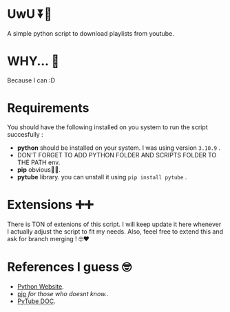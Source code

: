 # UwU ⏬📼 
A simple python script to download playlists from youtube. 

# WHY... 👀
Because I can :D 

# Requirements 
You should have the following installed on you system to run the script succesfully : 
- **python** should be installed on your system. I was using version `3.10.9` .
- DON'T FORGET TO ADD PYTHON FOLDER AND SCRIPTS FOLDER TO THE PATH env. 
- **pip** obvious🤷‍♂️.
- **pytube** library. you can unstall it using `pip install pytube` .

# Extensions ➕➕
There is TON of extenions of this script. I will keep update it here whenever I actually adjust the script to fit my needs. 
Also, feeel free to extend this and ask for branch merging ! 🤓❤️

# References I guess 🤓
- [Python Website](https://www.python.org/).
- [pip](https://pip.pypa.io/en/stable/installation/) _for those who doesnt know.._
- [PyTube DOC](https://pytube.io/en/latest/).
